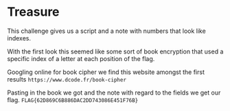 # Treasure

This challenge gives us a script and a note with numbers that look like indexes. 

With the first look this seemed like some sort of book encryption that used a specific index of a letter at each position of the flag.

Googling online for book cipher we find this website amongst the first results `https://www.dcode.fr/book-cipher`

Pasting in the book we got and the note with regard to the fields we get our flag.
`FLAG{62D869C6B886DAC2DD743086E451F76B}`